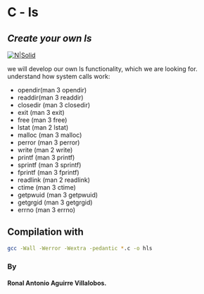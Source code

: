 # C - ls
## _Create your own ls_

[![N|Solid](https://disenowebakus.net/imagenes/materias/lenguaje-de-programacion-c.jpg)](https://disenowebakus.net/programacion.php)

we will develop our own ls functionality, which we are looking for.
understand how system calls work:


- opendir(man 3 opendir)
- readdir(man 3 readdir)
- closedir (man 3 closedir)
- exit (man 3 exit)
- free (man 3 free)
- lstat (man 2 lstat)
- malloc (man 3 malloc)
- perror (man 3 perror)
- write (man 2 write)
- printf (man 3 printf)
- sprintf (man 3 sprintf)
- fprintf (man 3 fprintf)
- readlink (man 2 readlink)
- ctime (man 3 ctime)
- getpwuid (man 3 getpwuid)
- getgrgid (man 3 getgrgid)
- errno (man 3 errno)

## Compilation with
```sh
gcc -Wall -Werror -Wextra -pedantic *.c -o hls
```

### By
#### Ronal Antonio Aguirre Villalobos.

